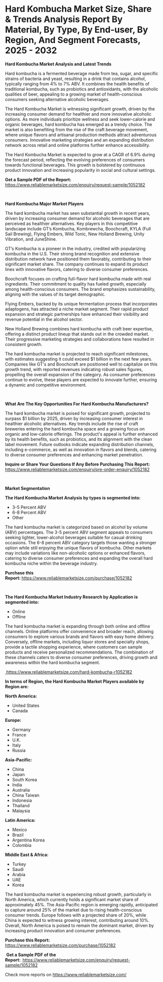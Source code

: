 <p><h1>Hard Kombucha Market Size, Share & Trends Analysis Report By Material, By Type, By End-user, By Region, And Segment Forecasts, 2025 - 2032</h1></p><p><strong>Hard Kombucha Market Analysis and Latest Trends</strong></p>
<p><p>Hard kombucha is a fermented beverage made from tea, sugar, and specific strains of bacteria and yeast, resulting in a drink that contains alcohol, typically ranging from 4% to 7% ABV. It combines the health benefits of traditional kombucha, such as probiotics and antioxidants, with the alcoholic qualities of beer, appealing to a growing market of health-conscious consumers seeking alternative alcoholic beverages.</p><p>The Hard Kombucha Market is witnessing significant growth, driven by the increasing consumer demand for healthier and more innovative alcoholic options. As more individuals prioritize wellness and seek lower-calorie and organic beverages, hard kombucha has emerged as a trendy choice. The market is also benefiting from the rise of the craft beverage movement, where unique flavors and artisanal production methods attract adventurous consumers. Innovative marketing strategies and an expanding distribution network across retail and online platforms further enhance accessibility.</p><p>The Hard Kombucha Market is expected to grow at a CAGR of 6.9% during the forecast period, reflecting the evolving preferences of consumers towards functional beverages. This growth is bolstered by continuous product innovation and increasing popularity in social and cultural settings.</p></p>
<p><strong>Get a Sample PDF of the Report:&nbsp;</strong> <a href="https://www.reliablemarketsize.com/enquiry/request-sample/1052182?utm_campaign=1897&utm_medium=2&utm_source=Github&utm_content=ia&utm_term=14022025&utm_id=hard-kombucha">https://www.reliablemarketsize.com/enquiry/request-sample/1052182</a></p>
<p>&nbsp;</p>
<p><strong>Hard Kombucha Major Market Players</strong></p>
<p><p>The hard kombucha market has seen substantial growth in recent years, driven by increasing consumer demand for alcoholic beverages that are perceived as healthier alternatives. Key players in this competitive landscape include GT’s Kombucha, Kombrewcha, Boochcraft, KYLA (Full Sail Brewing), Flying Embers, Wild Tonic, New Holland Brewing, Unity Vibration, and JuneShine.</p><p>GT’s Kombucha is a pioneer in the industry, credited with popularizing kombucha in the U.S. Their strong brand recognition and extensive distribution network have positioned them favorably, contributing to their significant market share. The company continues to expand its product lines with innovative flavors, catering to diverse consumer preferences.</p><p>Boochcraft focuses on crafting full-flavor hard kombucha made with real ingredients. Their commitment to quality has fueled growth, especially among health-conscious consumers. The brand emphasizes sustainability, aligning with the values of its target demographic.</p><p>Flying Embers, backed by its unique fermentation process that incorporates adaptogens, has attracted a niche market segment. Their rapid product expansion and strategic partnerships have enhanced their visibility and revenue potential in the alcohol sector.</p><p>New Holland Brewing combines hard kombucha with craft beer expertise, offering a distinct product lineup that stands out in the crowded market. Their progressive marketing strategies and collaborations have resulted in consistent growth.</p><p>The hard kombucha market is projected to reach significant milestones, with estimates suggesting it could exceed $1 billion in the next few years. Companies like GT's and Boochcraft are positioned well to capitalize on this growth trend, with reported revenues indicating robust sales figures, propelling the overall expansion of the category. As consumer preferences continue to evolve, these players are expected to innovate further, ensuring a dynamic and competitive environment.</p></p>
<p>&nbsp;</p>
<p><strong>What Are The Key Opportunities For Hard Kombucha Manufacturers?</strong></p>
<p><p>The hard kombucha market is poised for significant growth, projected to surpass $1 billion by 2025, driven by increasing consumer interest in healthier alcoholic alternatives. Key trends include the rise of craft breweries entering the hard kombucha space and a growing focus on organic and low-calorie offerings. The product's appeal is further enhanced by its health benefits, such as probiotics, and its alignment with the clean label movement. Future outlooks indicate expanding distribution channels, including e-commerce, as well as innovation in flavors and blends, catering to diverse consumer preferences and enhancing market penetration.</p></p>
<p><strong>Inquire or Share Your Questions If Any Before Purchasing This Report:</strong> <a href="https://www.reliablemarketsize.com/enquiry/pre-order-enquiry/1052182?utm_campaign=1897&utm_medium=2&utm_source=Github&utm_content=ia&utm_term=14022025&utm_id=hard-kombucha">https://www.reliablemarketsize.com/enquiry/pre-order-enquiry/1052182</a></p>
<p>&nbsp;</p>
<p><strong>Market Segmentation</strong></p>
<p><strong>The Hard Kombucha Market Analysis by types is segmented into:</strong></p>
<p><ul><li>3-5 Percent ABV</li><li>6-8 Percent ABV</li><li>Other</li></ul></p>
<p><p>The hard kombucha market is categorized based on alcohol by volume (ABV) percentages. The 3-5 percent ABV segment appeals to consumers seeking lighter, lower-alcohol beverages suitable for casual drinking occasions. The 6-8 percent ABV category targets those wanting a stronger option while still enjoying the unique flavors of kombucha. Other markets may include variations like non-alcoholic options or enhanced flavors, catering to diverse consumer preferences and expanding the overall hard kombucha niche within the beverage industry.</p></p>
<p><strong>Purchase this Report:&nbsp;</strong><a href="https://www.reliablemarketsize.com/purchase/1052182?utm_campaign=1897&utm_medium=2&utm_source=Github&utm_content=ia&utm_term=14022025&utm_id=hard-kombucha">https://www.reliablemarketsize.com/purchase/1052182</a></p>
<p>&nbsp;</p>
<p><strong>The Hard Kombucha Market Industry Research by Application is segmented into:</strong></p>
<p><ul><li>Online</li><li>Offline</li></ul></p>
<p><p>The hard kombucha market is expanding through both online and offline channels. Online platforms offer convenience and broader reach, allowing consumers to explore various brands and flavors with easy home delivery. Conversely, offline markets, including liquor stores and specialty shops, provide a tactile shopping experience, where customers can sample products and receive personalized recommendations. The combination of these channels caters to diverse consumer preferences, driving growth and awareness within the hard kombucha segment.</p></p>
<p><a href="https://www.reliablemarketsize.com/hard-kombucha-r1052182?utm_campaign=1897&utm_medium=2&utm_source=Github&utm_content=ia&utm_term=14022025&utm_id=hard-kombucha">&nbsp;https://www.reliablemarketsize.com/hard-kombucha-r1052182</a></p>
<p><strong>In terms of Region, the Hard Kombucha Market Players available by Region are:</strong></p>
<p>
    <p> <strong> North America: </strong>
        <ul>
            <li>United States</li>
            <li>Canada</li>
        </ul>
        </p> 
    <p> <strong> Europe: </strong>
        <ul>
            <li>Germany</li>
            <li>France</li>
            <li>U.K.</li>
            <li>Italy</li>
            <li>Russia</li>
        </ul>
        </p> 
    <p> <strong> Asia-Pacific: </strong>
        <ul>
            <li>China</li>
            <li>Japan</li>
            <li>South Korea</li>
            <li>India</li>
            <li>Australia</li>
            <li>China Taiwan</li>
            <li>Indonesia</li>
            <li>Thailand</li>
            <li>Malaysia</li>
        </ul>
        </p> 
    <p> <strong> Latin America: </strong>
        <ul>
            <li>Mexico</li>
            <li>Brazil</li>
            <li>Argentina Korea</li>
            <li>Colombia</li>
        </ul>
        </p> 
    <p> <strong> Middle East & Africa: </strong>
        <ul>
            <li>Turkey</li>
            <li>Saudi</li>
            <li>Arabia</li>
            <li>UAE</li>
            <li>Korea</li>
        </ul>
    </p>
    </p>
<p><p>The hard kombucha market is experiencing robust growth, particularly in North America, which currently holds a significant market share of approximately 45%. The Asia-Pacific region is emerging rapidly, anticipated to capture around 25% of the market due to rising health-conscious consumer trends. Europe follows with a projected share of 20%, while China is expected to witness growing interest, contributing around 10%. Overall, North America is poised to remain the dominant market, driven by increasing product innovation and consumer preferences.</p></p>
<p><strong>Purchase this Report: </strong><a href="https://www.reliablemarketsize.com/purchase/1052182?utm_campaign=1897&utm_medium=2&utm_source=Github&utm_content=ia&utm_term=14022025&utm_id=hard-kombucha">https://www.reliablemarketsize.com/purchase/1052182</a></p>
<p>&nbsp;<strong>Get a Sample PDF of the Report:&nbsp;&nbsp;</strong><a href="https://www.reliablemarketsize.com/enquiry/request-sample/1052182?utm_campaign=1897&utm_medium=2&utm_source=Github&utm_content=ia&utm_term=14022025&utm_id=hard-kombucha">https://www.reliablemarketsize.com/enquiry/request-sample/1052182</a></p>
<p><strong></strong></p>
<p>Check more reports on <a href="https://www.reliablemarketsize.com/?utm_campaign=1897&utm_medium=2&utm_source=Github&utm_content=ia&utm_term=14022025&utm_id=hard-kombucha">https://www.reliablemarketsize.com/</a></p>